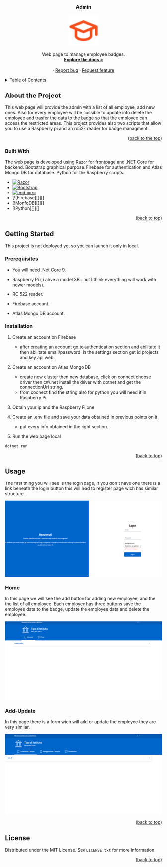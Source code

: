 <a name="readme-top"></a>


<!-- PROJECT LOGO -->
<br />
<div align="center">
 
  <h3 align="center">Admin</h3>
  <img src="https://github.com/DoublEffe/school/blob/main/images/tabler_school.svg" width="100" height="100">
  <p align="center">
    Web page to manage employee badges.
    <br />
    <a href="https://github.com/DoublEffe/Admin/blob/main/README.md"><strong>Explore the docs »</strong></a>
    <br />
    <br />
    ·
    <a href="https://github.com/DoublEffe/Admin/issues">Report bug</a>
    ·
    <a href="https://github.com/DoublEffe/Admin/issues">Request feature</a>
  </p>
</div>



<!-- TABLE OF CONTENTS -->
<details>
  <summary>Table of Contents</summary>
  <ol>
    <li>
      <a href="#about-the-project">About the Project</a>
      <ul>
        <li><a href="#built-with">Built With</a></li>
      </ul>
    </li>
    <li>
      <a href="#getting-started">Getting Started</a>
      <ul>
        <li><a href="#prerequisites">Prerequisites</a></li>
        <li><a href="#installation">Installation</a></li>
      </ul>
    </li>
    <li>
      <a href="#usage">Usage</a>
      <ul>
        <li><a href="#home">Home</a>
        <li><a href="#add-update">Add/Update</a>
      </ul>
    </li>
   <li><a href="#license">License</a></li>
  </ol>
</details>



<!-- ABOUT THE PROJECT -->
## About the Project
This web page will provide the admin with a list of all employee, add new ones. 
Also for every employee will be possible to update info delete the employee and trasfer the data to the badge so that the employee can access the restricted areas.
This project provides also two scripts that allow you to use a Raspberry pi and an rc522 reader for badge managment.
<p align="right">(<a href="#readme-top">back to the top</a>)</p>



### Built With

The web page is developed using Razor for frontpage and .NET Core for backend.
Bootstrap graphical purpose.
Firebase for authentication and Atlas Mongo DB for database.
Python for the Raspberry scripts.

* [![Razor][razor badge]][razor]
* [![Bootstrap][bootstrap badge]][bootstrap]
* [![.net core][net core badge]][net core]
* [![Firebase][]][]
* [!MonfoDB][]][]
* [!Python][]][]



<p align="right">(<a href="#readme-top">back to top</a>)</p>

## Getting Started

This project is not deployed yet so you can launch it only in local.

### Prerequisites

* You will need .Net Core 9.

* Raspberry Pi ( i ahve a model 3B+ but I think everything will work with newer models).
  
* RC 522 reader.

* Firebase account.

* Atlas Mongo DB account.
  

### Installation

1. Create an account on Firebase
   * after creating an acoount go to authentication section and abilitate it then abilitate email/password. In the settings section get id projects and key api web.
3. Create an account on Atlas Mongo DB
   * create new cluster then new database, click on connect choose driver then c#/.net install the driver with dotnet and get the connectionUri string.
   * from coonect find the string also for python you will need it in Raspberry Pi.
5. Obtain your ip and the Raspberry Pi one
6. Create an .env file and save your data obtained in previous points on it
   * put every info obtained in the right section.
   
 
8. Run the web page local
  ```sh
  dotnet run
  ```


<p align="right">(<a href="#readme-top">back to top</a>)</p>


<!-- USAGE EXAMPLES -->
## Usage

The first thing you will see is the login page, if you don't have one there is a link beneath the login button this will lead to register page wich has similar structure.

![Login screen shoot](https://github.com/DoublEffe/school/blob/main/images/login.png)



### Home

In this page we will see the add button for adding new employee, and the the list of all employee.
Each employee has three buttons save the employee data to the badge, update the employee data and delete the employee.


![student main page](https://github.com/DoublEffe/school/blob/main/images/studente1.png)


### Add-Update 

In this page there is a form wich will add or update the employee they are very similar.

![teacher main page](https://github.com/DoublEffe/school/blob/main/images/insegnante1.png)


<p align="right">(<a href="#readme-top">back to top</a>)</p>

## License

Distributed under the MIT License. See `LICENSE.txt` for more information.

<p align="right">(<a href="#readme-top">back to top</a>)</p>




<!-- MARKDOWN LINKS & IMAGES -->
[net core]: https://dotnet.microsoft.com/it-it/download/dotnet/9.0  
[net core badge]: https://img.shields.io/badge/logo-javascript-blue?logo=javascript
[razor badge]: https://img.shields.io/badge/RAZOR-8A2BE2
[razor]: https://learn.microsoft.com/it-it/aspnet/core/mvc/views/razor?view=aspnetcore-9.0
[bootstrap badge]: https://img.shields.io/badge/BOOTstrap-DD0031?style=for-the-badge&logo=bootstrap&logoColor=white
[bootstrap]: https://getbootstrap.com/
[postGreSQL]: https://img.shields.io/badge/PostgreSQl-DD0031?style=for-the-badge&logo=postgresql&logoColor=white
[postgresql]: https://www.postgresql.org/
